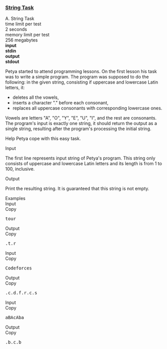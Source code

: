 <h3><a href="https://codeforces.com/contest/118/problem/A" target="_blank" rel="noopener noreferrer">String Task</a></h3>
<div class="header"><div class="title">A. String Task</div><div class="time-limit"><div class="property-title">time limit per test</div>2 seconds</div><div class="memory-limit"><div class="property-title">memory limit per test</div>256 megabytes</div><div class="input-file input-standard" style="font-weight: bold"><div class="property-title">input</div>stdin</div><div class="output-file output-standard" style="font-weight: bold"><div class="property-title">output</div>stdout</div></div><div><p>Petya started to attend programming lessons. On the first lesson his task was to write a simple program. The program was supposed to do the following: in the given string, consisting if uppercase and lowercase Latin letters, it: </p><ul> <li> deletes all the vowels, </li><li> inserts a character "<span class="tex-font-style-tt">.</span>" before each consonant, </li><li> replaces all uppercase consonants with corresponding lowercase ones. </li></ul><p>Vowels are letters "A", "O", "Y", "E", "U", "I", and the rest are consonants. The program's input is exactly one string, it should return the output as a single string, resulting after the program's processing the initial string.</p><p>Help Petya cope with this easy task.</p></div><div class="input-specification"><div class="section-title">Input</div><p>The first line represents input string of Petya's program. This string only consists of uppercase and lowercase Latin letters and its length is from <span class="tex-span">1</span> to <span class="tex-span">100</span>, inclusive.</p></div><div class="output-specification"><div class="section-title">Output</div><p>Print the resulting string. It is guaranteed that this string is not empty.</p></div><div class="sample-tests"><div class="section-title">Examples</div><div class="sample-test"><div class="input"><div class="title">Input<div title="Copy" data-clipboard-target="#id006345473638460818" id="id001271219767139311" class="input-output-copier">Copy</div></div><pre id="id006345473638460818">tour<br></pre></div><div class="output"><div class="title">Output<div title="Copy" data-clipboard-target="#id0005304307464183888" id="id002090050096710988" class="input-output-copier">Copy</div></div><pre id="id0005304307464183888">.t.r<br></pre></div><div class="input"><div class="title">Input<div title="Copy" data-clipboard-target="#id009808561518077473" id="id007713009174542891" class="input-output-copier">Copy</div></div><pre id="id009808561518077473">Codeforces<br></pre></div><div class="output"><div class="title">Output<div title="Copy" data-clipboard-target="#id0032020800540999717" id="id00755085985073991" class="input-output-copier">Copy</div></div><pre id="id0032020800540999717">.c.d.f.r.c.s<br></pre></div><div class="input"><div class="title">Input<div title="Copy" data-clipboard-target="#id004597619646352472" id="id009712322113870442" class="input-output-copier">Copy</div></div><pre id="id004597619646352472">aBAcAba<br></pre></div><div class="output"><div class="title">Output<div title="Copy" data-clipboard-target="#id0001367063002536617" id="id005390812688783664" class="input-output-copier">Copy</div></div><pre id="id0001367063002536617">.b.c.b<br></pre></div></div></div>